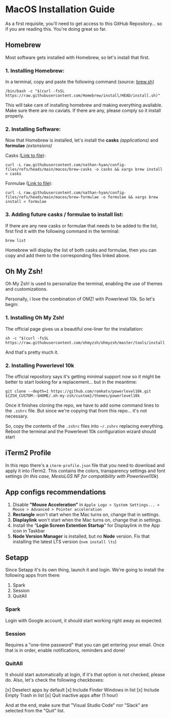 ﻿# MacOS Installation Guide

As a first requisite, you'll need to get access to this GitHub Repository... so if you are reading this. You're doing great so far.

## Homebrew

Most software gets installed with Homebrew, so let's install that first.

### 1. Installing Homebrew:
In a terminal, copy and paste the following command (source: [brew.sh](brew.sh))

    /bin/bash -c "$(curl -fsSL https://raw.githubusercontent.com/Homebrew/install/HEAD/install.sh)"

This will take care of installing homebrew and making everything available. Make sure there are no caviats. If there are any, please comply so it install properly.

### 2. Installing Software:

Now that Homebrew is installed, let's install the **casks** *(applications)* and **formulae** *(extensions)* 

Casks ([Link to file](https://github.com/nathan-hyan/config-files/blob/main/macos/brew-casks)): 

    curl -L raw.githubusercontent.com/nathan-hyan/config-files/refs/heads/main/macos/brew-casks -o casks && xargs brew install < casks

Formulae ([Link to file](https://github.com/nathan-hyan/config-files/blob/main/macos/brew-formulae)): 

    curl -L raw.githubusercontent.com/nathan-hyan/config-files/refs/heads/main/macos/brew-formulae -o formulae && xargs brew install < formulae

### 3. Adding future casks / formulae to install list:

If there are any new casks or formulae that needs to be added to the list, first find it with the following command in the terminal:

    brew list
Homebrew will display the list of both casks and formulae, then you can copy and add them to the corresponding files linked above.


## Oh My Zsh!

Oh My Zsh! is used to personalize the terminal, enabling the use of themes and customizations.

Personally, i love the combination of OMZ! with Powerlevel 10k. So let's begin:

### 1. Installing Oh My Zsh!

The official page gives us a beautiful one-liner for the installation:

    sh -c "$(curl -fsSL https://raw.githubusercontent.com/ohmyzsh/ohmyzsh/master/tools/install.sh)"

And that's pretty much it.

### 2. Installing Powerlevel 10k

The official repository says it's getting minimal support now so it might be better to start looking for a replacement... but in the meantime:

    git clone --depth=1 https://github.com/romkatv/powerlevel10k.git ${ZSH_CUSTOM:-$HOME/.oh-my-zsh/custom}/themes/powerlevel10k

Once it finishes cloning the repo, we have to add some command lines to the `.zshrc` file. But since we're copying that from this repo... it's not necessary.

So, copy the contents of the `.zshrc` files into `~/.zshrc` replacing everything. Reboot the terminal and the Powerlevel 10k configuration wizard should start

## iTerm2 Profile

In this repo there's a `iterm-profile.json` file that you need to download and apply it into iTerm2. This contains the colors, transparency settings and font settings (*In this case, MesloLGS NF for compatibility with Powerlevel10k*)

## App configs recommendations

1. Disable **"Mouse Acceleration"** in `Apple Logo > System Settings... > Mouse > Advanced > Pointer acceleration` 
2. **Rectangle** won't start when the Mac turns on, change that in settings.
3. **Displaylink** won't start when the Mac turns on, change that in settings.
4. Install the "**Login Screen Extention Startup**" for Displaylink in the App icon in Taskbar
5. **Node Version Manager** is installed, but no **Node** version. Fix that installing the latest LTS version (`nvm install lts`)

## Setapp
Since Setapp it's its own thing, launch it and login. We're going to install the following apps from there:

1. Spark
2. Session
3. QuitAll

### Spark
Login with Google account, it should start working right away as expected.

### Session
Requires a "one-time password" that you can get entering your email. Once that is in order, enable notifications, reminders and done!

### QuitAll
It should start automatically at login, if it's that option is not checked, please do. Also, let's check the following checkboxes:

[x] Deselect apps by default
[x] Include Finder Windows in list
[x] Include Empty Trash in list
[x] Quit inactive apps after (1 hour)

And at the end, make sure that "Visual Studio Code" nor "Slack" are selected from the "Quit" list.
